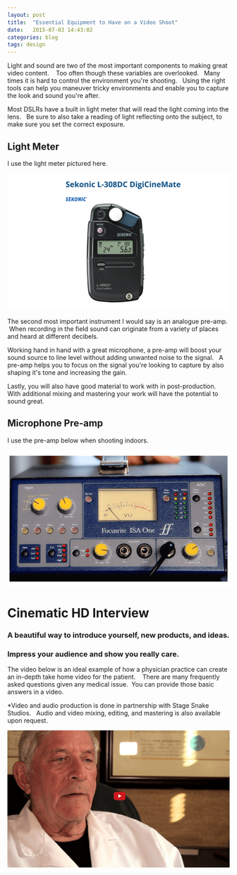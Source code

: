 ```yaml
---
layout: post
title:  "Essential Equipment to Have on a Video Shoot"
date:   2015-07-03 14:43:02
categories: blog
tags: design
---
```


Light and sound are two of the most important components to making great video content. &nbsp;&nbsp; Too often though these variables are overlooked. &nbsp;&nbsp;Many times it is hard to control the environment you're shooting. &nbsp;&nbsp;Using the right tools can help you maneuver tricky environments and enable you to capture the look and sound you're after.&nbsp;&nbsp;

Most DSLRs have a built in light meter that will read the light coming into the lens. &nbsp; Be sure to also take a reading of light reflecting onto the subject, to make sure you set the correct exposure.&nbsp;&nbsp;

## Light Meter

I use the light meter pictured here. &nbsp;&nbsp;

![Video Light Meter](/images/lightMeter.png)

The second most important instrument I would say is an analogue pre-amp. &nbsp;When recording in the field sound can originate from a variety of places and heard at different decibels.&nbsp;&nbsp;

Working hand in hand with a great microphone, a pre-amp will boost your sound source to line level without adding unwanted noise to the signal. &nbsp;&nbsp;A pre-amp helps you to focus on the signal you're looking to capture by also shaping it's tone and increasing the gain.&nbsp;&nbsp;

Lastly, you will also have good material to work with in post-production. &nbsp; With additional mixing and mastering your work will have the potential to sound great.&nbsp;&nbsp;

## Microphone Pre-amp

I use the pre-amp below when shooting indoors.&nbsp;&nbsp;

![Microphone Pre-Amp](/images/preAmp.png)


# Cinematic HD Interview

### A beautiful way to introduce yourself, new products, and ideas.

### Impress your audience and show you really care.

The video below is an ideal example of how a physician practice can create an in-depth take home video for the patient. &nbsp;&nbsp; There are many frequently asked questions given any medical issue.&nbsp;&nbsp;You can provide those basic answers in a video.&nbsp;&nbsp;

*Video and audio production is done in partnership with Stage Snake Studios.&nbsp;&nbsp; Audio and video mixing, editing, and mastering is also available upon request.&nbsp;&nbsp;


[![Q&A HD Video](/images/videoPlayButton.png)](https://youtu.be/0JNVj6eAHDs)
